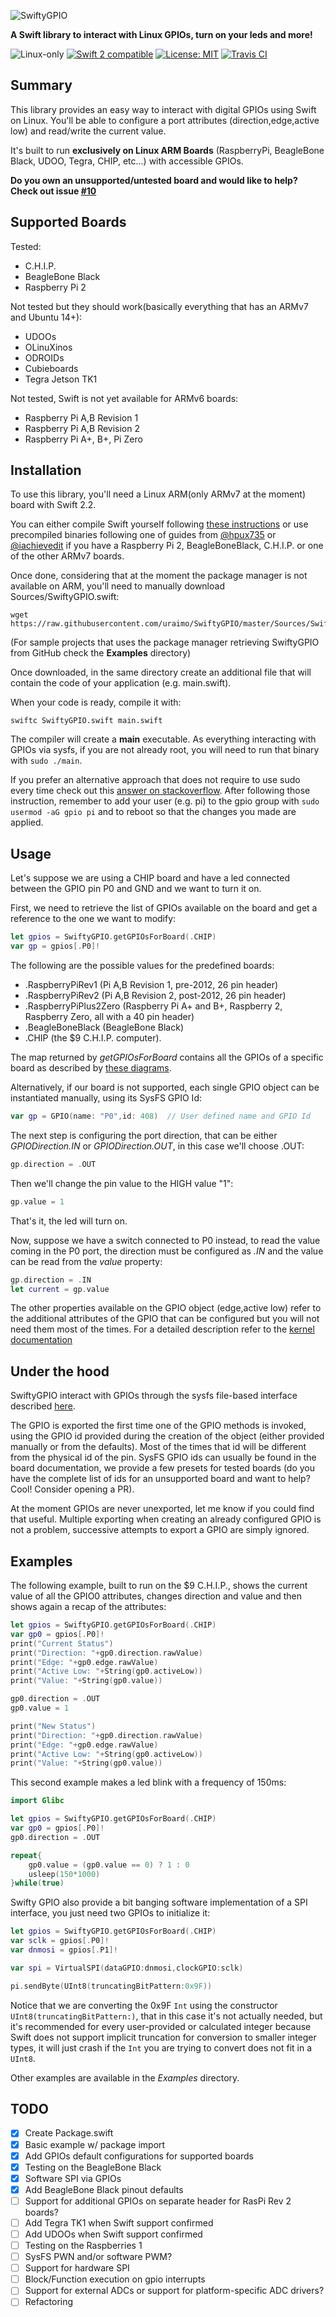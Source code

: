 ![SwiftyGPIO](https://github.com/uraimo/SwiftyGPIO/raw/master/logo.png)

**A Swift library to interact with Linux GPIOs, turn on your leds and more!**

<p>
<img src="https://img.shields.io/badge/os-linux-green.svg?style=flat" alt="Linux-only" />
<a href="https://developer.apple.com/swift"><img src="https://img.shields.io/badge/swift2-compatible-4BC51D.svg?style=flat" alt="Swift 2 compatible" /></a>
<a href="https://raw.githubusercontent.com/uraimo/SwiftyGPIO/master/LICENSE"><img src="http://img.shields.io/badge/license-MIT-blue.svg?style=flat" alt="License: MIT" /></a>
<a href="https://travis-ci.org/uraimo/SwiftyGPIO"><img src="https://api.travis-ci.org/uraimo/SwiftyGPIO.svg" alt="Travis CI"></a>
</p>

## Summary

This library provides an easy way to interact with digital GPIOs using Swift on Linux. You'll be able to configure a port attributes (direction,edge,active low) and read/write the current value.

It's built to run **exclusively on Linux ARM Boards** (RaspberryPi, BeagleBone Black, UDOO, Tegra, CHIP, etc...) with accessible GPIOs.

**Do you own an unsupported/untested board and would like to help? Check out issue  [#10](https://github.com/uraimo/SwiftyGPIO/issues/10)**

## Supported Boards

Tested:
* C.H.I.P.
* BeagleBone Black
* Raspberry Pi 2

Not tested but they should work(basically everything that has an ARMv7 and Ubuntu 14+):
* UDOOs
* OLinuXinos
* ODROIDs
* Cubieboards
* Tegra Jetson TK1

Not tested, Swift is not yet available for ARMv6 boards:
* Raspberry Pi A,B Revision 1
* Raspberry Pi A,B Revision 2
* Raspberry Pi A+, B+, Pi Zero
                     
## Installation

To use this library, you'll need a Linux ARM(only ARMv7 at the moment) board with Swift 2.2.

You can either compile Swift yourself following [these instructions](http://www.housedillon.com/?p=2267) or use precompiled binaries following one of guides from [@hpux735](http://www.housedillon.com/?p=2293) or [@iachievedit](http://dev.iachieved.it/iachievedit/open-source-swift-on-raspberry-pi-2/) if you have a Raspberry Pi 2, BeagleBoneBlack, C.H.I.P. or one of the other ARMv7 boards.

Once done, considering that at the moment the package manager is not available on ARM, you'll need to manually download Sources/SwiftyGPIO.swift: 

    wget https://raw.githubusercontent.com/uraimo/SwiftyGPIO/master/Sources/SwiftyGPIO.swift
    
(For sample projects that uses the package manager retrieving SwiftyGPIO from GitHub check the **Examples** directory)

Once downloaded, in the same directory create an additional file that will contain the code of your application (e.g. main.swift). 

When your code is ready, compile it with:

    swiftc SwiftyGPIO.swift main.swift

The compiler will create a **main** executable.
As everything interacting with GPIOs via sysfs, if you are not already root, you will need to run that binary with `sudo ./main`.

If you prefer an alternative approach that does not require to use sudo every time check out this [answer on stackoverflow](https://stackoverflow.com/questions/30938991/access-gpio-sys-class-gpio-as-non-root/30940526#30940526).
After following those instruction, remember to add your user (e.g. pi) to the gpio group with `sudo usermod -aG gpio pi` and to reboot so that the changes you made are applied.

## Usage

Let's suppose we are using a CHIP board and have a led connected between the GPIO pin P0 and GND and we want to turn it on.

First, we need to retrieve the list of GPIOs available on the board and get a reference to the one we want to modify:

```swift
let gpios = SwiftyGPIO.getGPIOsForBoard(.CHIP)
var gp = gpios[.P0]!
```

The following are the possible values for the predefined boards:
    
* .RaspberryPiRev1 (Pi A,B Revision 1, pre-2012, 26 pin header)
* .RaspberryPiRev2 (Pi A,B Revision 2, post-2012, 26 pin header) 
* .RaspberryPiPlus2Zero (Raspberry Pi A+ and B+, Raspberry 2, Raspberry Zero, all with a 40 pin header)
* .BeagleBoneBlack (BeagleBone Black)
* .CHIP (the $9 C.H.I.P. computer).

The map returned by *getGPIOsForBoard* contains all the GPIOs of a specific board as described by [these diagrams](https://github.com/uraimo/SwiftyGPIO/wiki/GPIO-Pinout). 

Alternatively, if our board is not supported, each single GPIO object can be instantiated manually, using its SysFS GPIO Id:

```swift
var gp = GPIO(name: "P0",id: 408)  // User defined name and GPIO Id
```
    
The next step is configuring the port direction, that can be either *GPIODirection.IN* or *GPIODirection.OUT*, in this case we'll choose .OUT:

```swift
gp.direction = .OUT
```

Then we'll change the pin value to the HIGH value "1":

```swift
gp.value = 1
```

That's it, the led will turn on.

Now, suppose we have a switch connected to P0 instead, to read the value coming in the P0 port, the direction must be configured as *.IN* and the value can be read from the *value* property:

```swift
gp.direction = .IN
let current = gp.value
```

The other properties available on the GPIO object (edge,active low) refer to the additional attributes of the GPIO that can be configured but you will not need them most of the times. For a detailed description refer to the [kernel documentation](https://www.kernel.org/doc/Documentation/gpio/sysfs.txt)

## Under the hood

SwiftyGPIO interact with GPIOs through the sysfs file-based interface described [here](https://www.kernel.org/doc/Documentation/gpio/sysfs.txt).

The GPIO is exported the first time one of the GPIO methods is invoked, using the GPIO id provided during the creation of the object (either provided manually or from the defaults). Most of the times that id will be different from the physical id of the pin. SysFS GPIO ids can usually be found in the board documentation, we provide a few presets for tested boards (do you have the complete list of ids for an unsupported board and want to help? Cool! Consider opening a PR).

At the moment GPIOs are never unexported, let me know if you could find that useful. Multiple exporting when creating an already configured GPIO is not a problem, successive attempts to export a GPIO are simply ignored.

## Examples

The following example, built to run on the $9 C.H.I.P., shows the current value of all the GPIO0 attributes, changes direction and value and then shows again a recap of the attributes:

```Swift
let gpios = SwiftyGPIO.getGPIOsForBoard(.CHIP)
var gp0 = gpios[.P0]!
print("Current Status")
print("Direction: "+gp0.direction.rawValue)
print("Edge: "+gp0.edge.rawValue)
print("Active Low: "+String(gp0.activeLow))
print("Value: "+String(gp0.value))

gp0.direction = .OUT
gp0.value = 1

print("New Status")
print("Direction: "+gp0.direction.rawValue)
print("Edge: "+gp0.edge.rawValue)
print("Active Low: "+String(gp0.activeLow))
print("Value: "+String(gp0.value))
```

This second example makes a led blink with a frequency of 150ms:

```Swift
import Glibc

let gpios = SwiftyGPIO.getGPIOsForBoard(.CHIP)
var gp0 = gpios[.P0]!
gp0.direction = .OUT

repeat{
	gp0.value = (gp0.value == 0) ? 1 : 0
	usleep(150*1000)
}while(true) 
```

Swifty GPIO also provide a bit banging software implementation of a SPI interface, you just need two GPIOs to initialize it:

```Swift
let gpios = SwiftyGPIO.getGPIOsForBoard(.CHIP)
var sclk = gpios[.P0]!
var dnmosi = gpios[.P1]!

var spi = VirtualSPI(dataGPIO:dnmosi,clockGPIO:sclk) 

pi.sendByte(UInt8(truncatingBitPattern:0x9F)) 
```

Notice that we are converting the 0x9F `Int` using the constructor `UInt8(truncatingBitPattern:)`, that in this case it's not actually needed, but it's recommended for every user-provided or calculated integer because Swift does not support implicit truncation for conversion to smaller integer types, it will just crash if the `Int` you are trying to convert does not fit in a `UInt8`.

Other examples are available in the *Examples* directory.

## TODO

- [x] Create Package.swift
- [x] Basic example w/ package import
- [x] Add GPIOs default configurations for supported boards
- [x] Testing on the BeagleBone Black
- [x] Software SPI via GPIOs
- [x] Add BeagleBone Black pinout defaults
- [ ] Support for additional GPIOs on separate header for RasPi Rev 2 boards?
- [ ] Add Tegra TK1 when Swift support confirmed
- [ ] Add UDOOs when Swift support confirmed
- [ ] Testing on the Raspberries 1
- [ ] SysFS PWN and/or software PWM?
- [ ] Support for hardware SPI
- [ ] Block/Function execution on gpio interrupts
- [ ] Support for external ADCs or support for platform-specific ADC drivers?
- [ ] Refactoring
